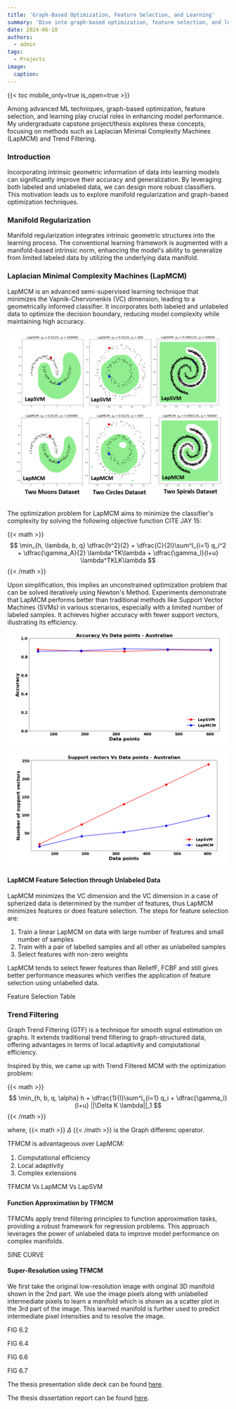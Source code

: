 ```yaml
---
title: 'Graph-Based Optimization, Feature Selection, and Learning'
summary: 'Dive into graph-based optimization, feature selection, and learning techniques in machine learning. Understand Laplacian Minimal Complexity Machines and Trend Filtering for enhanced data processing.'
date: 2024-06-10
authors:
  - admin
tags:
  - Projects
image:
  caption:
---
```


{{< toc mobile_only=true is_open=true >}}

Among advanced ML techniques, graph-based optimization, feature selection, and learning play crucial roles in enhancing model performance. My undergraduate capstone project/thesis explores these concepts, focusing on methods such as Laplacian Minimal Complexity Machines (LapMCM) and Trend Filtering.

### Introduction

Incorporating intrinsic geometric information of data into learning models can significantly improve their accuracy and generalization. By leveraging both labeled and unlabeled data, we can design more robust classifiers. This motivation leads us to explore manifold regularization and graph-based optimization techniques.

### Manifold Regularization

Manifold regularization integrates intrinsic geometric structures into the learning process. The conventional learning framework is augmented with a manifold-based intrinsic norm, enhancing the model's ability to generalize from limited labeled data by utilizing the underlying data manifold.

### Laplacian Minimal Complexity Machines (LapMCM)

LapMCM is an advanced semi-supervised learning technique that minimizes the Vapnik-Chervonenkis (VC) dimension, leading to a geometrically informed classifier. It incorporates both labeled and unlabeled data to optimize the decision boundary, reducing model complexity while maintaining high accuracy.

![img 1](images/1.png "Fig. 1 Performance of LapMCM on artifical 2D datasets")

The optimization problem for LapMCM aims to minimize the classifier's complexity by solving the following objective function CITE JAY 15:

{{< math >}}
$$
\min_{h, \lambda, b, q} \dfrac{h^2}{2} + \dfrac{C}{2l}\sum^l_{i=1} q_i^2 + \dfrac{\gamma_A}{2} \lambda^TK\lambda + \dfrac{\gamma_l}{l+u} \lambda^TKLK\lambda
$$
{{< /math >}}

Upon simplification, this implies an unconstrained optimization problem that can be solved iteratively using Newton's Method. Experiments demonstrate that LapMCM performs better than traditional methods like Support Vector Machines (SVMs) in various scenarios, especially with a limited number of labeled samples. It achieves higher accuracy with fewer support vectors, illustrating its efficiency.

![img 2](images/3.png "Fig. 2 Performance of LapMCM for Australian Dataset with 40% labeled samples")
![img 3](images/4.png "Fig. 3 No. of support vectors vs datapoints - LapSVM & LapMCM - Australian")

#### LapMCM Feature Selection through Unlabeled Data

LapMCM minimizes the VC dimension and the VC dimension in a case of spherized data is determined by the number of features, thus LapMCM minimizes features or does feature selection. The steps for feature selection are:
1. Train a linear LapMCM on data with large number of features and small number of samples
2. Train with a pair of labelled samples and all other as unlabelled samples
3. Select features with non-zero weights

LapMCM tends to select fewer features than ReliefF, FCBF and still gives better performance measures which verifies the application of feature selection using unlabelled data.

Feature Selection Table

### Trend Filtering

Graph Trend Filtering (GTF) is a technique for smooth signal estimation on graphs. It extends traditional trend filtering to graph-structured data, offering advantages in terms of local adaptivity and computational efficiency.

Inspired by this, we came up with Trend Filtered MCM with the optimization problem:

{{< math >}}
$$
\min_{h, b, q, \alpha} h + \dfrac{1}{l}\sum^l_{i=1} q_i + \dfrac{\gamma_l}{l+u} ||\Delta K \lambda||_1
$$
{{< /math >}}

where, {{< math >}} $\Delta$ {{< /math >}} is the Graph differenc operator.

TFMCM is advantageous over LapMCM:
1. Computational eﬀiciency
2. Local adaptivity
3. Complex extensions

TFMCM Vs LapMCM Vs LapSVM

#### Function Approximation by TFMCM

TFMCMs apply trend filtering principles to function approximation tasks, providing a robust framework for regression problems. This approach leverages the power of unlabeled data to improve model performance on complex manifolds.

SINE CURVE

#### Super-Resolution using TFMCM

We first take the original low-resolution image with original 3D manifold shown in the 2nd part. We use the image pixels along with unlabelled intermediate pixels to learn a manifold which is shown as a scatter plot in the 3rd part of the image. This learned manifold is further used to predict intermediate pixel intensities and to resolve the image.

FIG 6.2

FIG 6.4

FIG 6.6

FIG 6.7

The thesis presentation slide deck can be found [here](link).

The thesis dissertation report can be found [here](link).